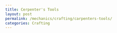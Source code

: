 ```yaml
---
title: Cerpenter's Tools
layout: post
permalink: /mechanics/crafting/carpenters-tools/
categories: Crafting
---
```

